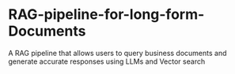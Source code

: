 # RAG-pipeline-for-long-form-Documents
A RAG pipeline that allows users to query business documents and generate accurate responses using LLMs and Vector search 
